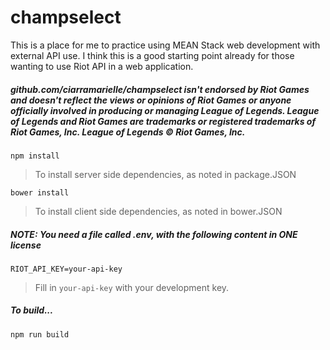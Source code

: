 # champselect

This is a place for me to practice using MEAN Stack web development with external API use. I think this is a good starting point already for those wanting to use Riot API in a web application.

##### github.com/ciarramarielle/champselect isn't endorsed by Riot Games and doesn't reflect the views or opinions of Riot Games or anyone officially involved in producing or managing League of Legends. League of Legends and Riot Games are trademarks or registered trademarks of Riot Games, Inc. League of Legends © Riot Games, Inc.


```npm install```
> To install server side dependencies, as noted in package.JSON

```bower install```
> To install client side dependencies, as noted in bower.JSON

##### NOTE: You need a file called .env, with the following content in ONE license
```RIOT_API_KEY=your-api-key```
> Fill in `your-api-key` with your development key.

##### To build...
```npm run build```